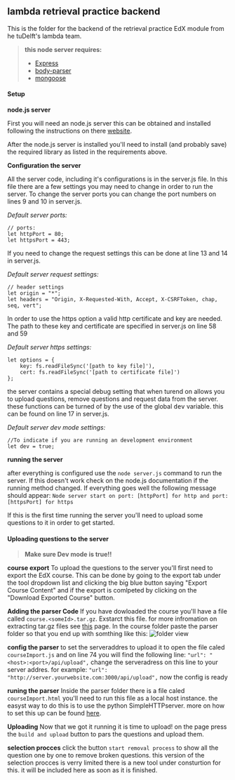 lambda retrieval practice backend
-------------

This is the folder for the backend of the retrieval practice EdX module from he tuDelft's lambda team.

> **this node server requires:**
> - [Express](https://expressjs.com/en/starter/installing.html)
> - [body-parser](https://www.npmjs.com/package/body-parser)
> - [mongoose](http://mongoosejs.com/docs/index.html)

#### <i class="icon-pencil"></i> Setup
**node.js server**

First you will need an node.js server this can be obtained and installed following the instructions on there [website](https://nodejs.org/en/download/).

After the node.js server is installed you'll need to install (and probably save) the required library as listed in the requirements above.

**Configuration the server**

All the server code, including it's configurations is in the server.js file. In this file there are a few settings you may need to change in order to run the server.
To change the server ports you can change the port numbers on lines 9 and 10 in server.js.

*Default server ports:*
```
// ports:
let httpPort = 80;
let httpsPort = 443;
```

If you need to change the request settings this can be done at line 13 and 14 in server.js. 

*Default server request settings:*
```
// header settings
let origin = "*";
let headers = "Origin, X-Requested-With, Accept, X-CSRFToken, chap, seq, vert";
```

In order to use the https option a valid http certificate and key are needed. The path to these key and certificate are specified in server.js on line 58 and 59

*Default server https settings:*
```
let options = {
    key: fs.readFileSync('[path to key file]'),
    cert: fs.readFileSync('[path to certificate file]')
};
```
the server contains a special debug setting that when turend on allows you to upload questions, remove questions and request data from the server. these functions can be turned of by the use of the global <kbd>dev</kbd> variable. this can be found on line 17 in server.js.
  
  *Default server dev mode settings:*
```
//To indicate if you are running an development environment
let dev = true;
```

**running the server**

after everything is configured use the `node server.js` command to run the server. If  this doesn't work check on the node.js documentation if the running method changed.
If everything goes well the following message should appear:
`Node server start on port: [httpPort] for http and port: [httpsPort] for https`
  
If this is the first time running the server you'll need to upload some questions to it in order to get started.

#### <i class="icon-upload"></i> Uploading questions to the server
> **Make sure Dev mode is true!!**

**course export**
To upload the questions to the server you'll first need to export the EdX course.
This can be done by going to the export tab under the tool dropdown list and clicking the big blue button saying "Export Course Content" and if the export is comlpeted by clicking on the "Download Exported Course" button.

**Adding the parser Code**
If you have dowloaded the course you'll have a file called `course.<someId>.tar.gz`.
Exstarct this file. for more infromation on extracting tar.gz files see [this](https://opensource.com/article/17/7/how-unzip-targz-file) page.
In the course folder paste the parser folder so that you end up with somthing like this:
![folder view](http://casparkrijgsman.com/img/RPcourseParserExample0.png)

**config the parser**
to set the serveraddres to upload it to open the file caled `courseImport.js` and on line 74 you will find the following line:
`"url": "<host>:<port>/api/upload",` change the serveradress on this line to your server addres.
for example:
`"url": "http://server.yourwebsite.com:3000/api/upload",`
now the config is ready

**runing the parser**
Inside the parser folder there is a file caled `courseImport.html` you'll need to run this file as a local host instance.
the easyst way to do this is to use the python SimpleHTTPserver. more on how to set this up can be found [here](http://www.pythonforbeginners.com/modules-in-python/how-to-use-simplehttpserver/).

**Uploading**
Now that we got it running it is time to upload!
on the page press the `build and upload` button to pars the questions and upload them.

**selection procces**
click the button `start removal process` to show all the question one by one to remove broken questions.
this version of the selection procces is verry limited there is a new tool under consturtion for this.
it will be included here as soon as it is finished.